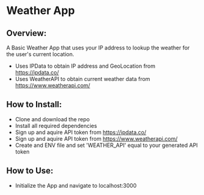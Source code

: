# Weather App


## Overview:

A Basic Weather App that uses your IP address to lookup the weather for the user's current location.

- Uses IPData to obtain IP address and GeoLocation from https://ipdata.co/
- Uses WeatherAPI to obtain current weather data from https://www.weatherapi.com/


## How to Install:

- Clone and download the repo
- Install all required dependencies
- Sign up and aquire API token from https://ipdata.co/
- Sign up and aquire API token from https://www.weatherapi.com/
- Create and ENV file and set 'WEATHER_API' equal to your generated API token


## How to Use:

- Initialize the App and navigate to localhost:3000
